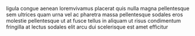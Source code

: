ligula congue aenean loremvivamus placerat quis nulla magna pellentesque sem
ultrices quam urna vel ac pharetra massa pellentesque sodales eros molestie
pellentesque ut at fusce tellus in aliquam ut risus condimentum fringilla at
lectus sodales elit arcu dui scelerisque est amet efficitur